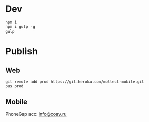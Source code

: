 # Dev

```
npm i
npm i gulp -g
gulp
```

# Publish

## Web

```
git remote add prod https://git.heroku.com/mollect-mobile.git
pus prod
```

## Mobile

PhoneGap acc: info@coav.ru